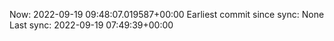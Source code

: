 Now: 2022-09-19 09:48:07.019587+00:00 Earliest commit since sync: None Last sync: 2022-09-19 07:49:39+00:00
